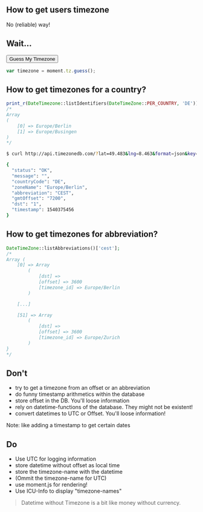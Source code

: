 ## How to get users timezone

No (reliable) way!<!-- .element: class="fragment" -->




## Wait...


<div id="timezoneIdentifier"><button onclick="document.getElementById('timezoneIdentifier').innerHTML = moment.tz.guess();">Guess My Timezone</button></div>

```javascript
var timezone = moment.tz.guess();
```



## How to get timezones for a country?

```php
print_r(DateTimezone::listIdentifiers(DateTimeZone::PER_COUNTRY, 'DE'));
/*
Array
(
    [0] => Europe/Berlin
    [1] => Europe/Busingen
)
*/
```



```bash
$ curl http://api.timezonedb.com/?lat=49.483&lng=8.463&format=json&key=xxxx | jq

{
  "status": "OK",
  "message": "",
  "countryCode": "DE",
  "zoneName": "Europe/Berlin",
  "abbreviation": "CEST",
  "gmtOffset": "7200",
  "dst": "1",
  "timestamp": 1540375456
}
```



## How to get timezones for abbreviation?

```php
DateTimeZone::listAbbreviations()['cest'];
/*
Array (
    [0] => Array
        (
            [dst] =>
            [offset] => 3600
            [timezone_id] => Europe/Berlin
        )

    [...]

    [51] => Array
        (
            [dst] =>
            [offset] => 3600
            [timezone_id] => Europe/Zurich
        )
}
*/
```




## Don't

* <!-- .element: class="fragment" -->try to get a timezone from an offset or an abbreviation
* <!-- .element: class="fragment" -->do funny timestamp arithmetics within the database
* <!-- .element: class="fragment" -->store offset in the DB. You'll loose information
* <!-- .element: class="fragment" -->rely on datetime-functions of the database. They might not be existent!
* <!-- .element: class="fragment" -->convert datetimes to UTC or Offset. You'll loose information!

Note: like adding a timestamp to get certain dates



## Do

* <!-- .element: class="fragment" -->Use UTC for logging information
* <!-- .element: class="fragment" -->store datetime without offset as local time
* <!-- .element: class="fragment" -->store the timezone-name with the datetime
* <!-- .element: class="fragment" -->(Ommit the timezone-name for UTC)
* <!-- .element: class="fragment" -->use moment.js for rendering!
* <!-- .element: class="fragment" -->Use ICU-Info to display "timezone-names"




> Datetime without Timezone is a bit like money without currency.
